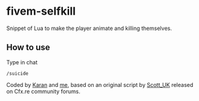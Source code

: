 # fivem-selfkill
Snippet of Lua to make the player animate and killing themselves.

How to use
-----------
Type in chat
```
/suicide
```

Coded by [Karan](https://github.com/K4RAN06) and [me](https://github.com/Whoeza), based on an original script by [Scott_UK](https://forum.cfx.re/u/Scott_UK) released on Cfx.re community forums.
